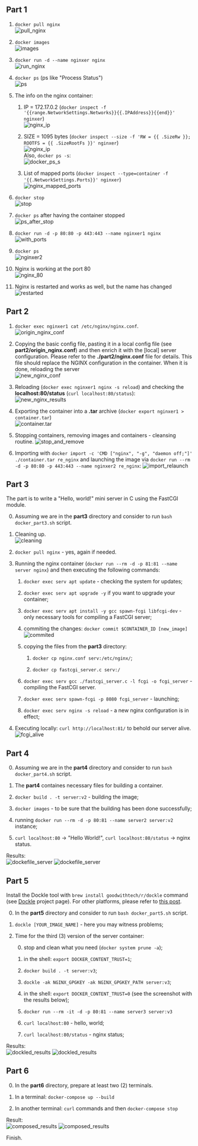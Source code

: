 
## Part 1

01. `docker pull nginx`  
![pull_nginx](part1/1_pull_nginx.png)

02. `docker images`  
![images](part1/2_doc_img.png)

03. `docker run -d --name nginxer nginx`  
![run_nginx](part1/3_doc_run_name.png)

04. `docker ps` (ps like "Process Status")  
![ps](part1/4_doc_ps.png)

05. The info on the nginx container:

    01. IP = 172.17.0.2 (`docker inspect -f '{{range.NetworkSettings.Networks}}{{.IPAddress}}{{end}}' nginxer`)  
    ![nginx_ip](part1/5_doc_insp.png)

    02. SIZE = 1095 bytes (`docker inspect --size -f 'RW = {{ .SizeRw }}; ROOTFS = {{ .SizeRootFs }}' nginxer`)  
    ![nginx_ip](part1/6_doc_insp_size.png)  
    Also, `docker ps -s`:  
    ![docker_ps_s](part1/7_doc_pss.png)

    03. List of mapped ports (`docker inspect --type=container -f '{{.NetworkSettings.Ports}}' nginxer`)  
    ![nginx_mapped_ports](part1/8_doc_type.png)

06. `docker stop`  
![stop](part1/9_doc_stop.png)

07. `docker ps` after having the container stopped  
![ps_after_stop](part1/10_doc_ps.png)

08. `docker run -d -p 80:80 -p 443:443 --name nginxer1 nginx`  
![with_ports](part1/11_doc_restart_ng.png)

09. `docker ps`  
![nginxer2](part1/12_doc_ps_ng.png)

10. Nginx is working at the port 80  
![nginx_80](part1/13_nginx_curl.png)

11. Nginx is restarted and works as well, but the name has changed  
![restarted](part1/14_doc_restart_ng.png)

## Part 2

1. `docker exec nginxer1 cat /etc/nginx/nginx.conf`.  
![origin_nginx_conf](part2/15_exec_ng.png)

2. Copying the basic config file, pasting it in a local config file (see **part2/origin_nginx.conf**) and then enrich it with the \[local\] server configuration. Please refer to the **./part2/nginx.conf** file for details. This file should replace the NGINX configuration in the container. When it is done, reloading the server  
![new_nginx_conf](part2/16_ng_conf_replace.png)

3. Reloading (`docker exec nginxer1 nginx -s reload`) and checking the **localhost:80/status** (`curl localhost:80/status`):  
![new_nginx_results](part2/17_ng_reload.png)

4. Exporting the container into a **.tar** archive (`docker export nginxer1 > container.tar`)  
![container.tar](part2/18_doc_archive.png)

5. Stopping containers, removing images and containers - cleansing routine.
![stop_and_remove](part2/19_stop_doc.png)

6. Importing with `docker import -c 'CMD ["nginx", "-g", "daemon off;"]' ./container.tar re_nginx` and launching the image via `docker run --rm -d -p 80:80 -p 443:443 --name nginxer2 re_nginx`:
![import_relaunch](part2/20_arch_import.png)

## Part 3

The part is to write a "Hello, world!" mini server in C using the FastCGI module.

0. Assuming we are in the **part3** directory and consider to run `bash docker_part3.sh` script.

1. Cleaning up.  
![cleaning](part3/21_clean_ng.png)

2. `docker pull nginx` - yes, again if needed.

3. Running the nginx container (`docker run --rm -d -p 81:81 --name server nginx`) and then executing the following commands:

    1. `docker exec serv apt update` - checking the system for updates;

    2. `docker exec serv apt upgrade -y` if you want to upgrade your container;

    3. `docker exec serv apt install -y gcc spawn-fcgi libfcgi-dev` - only necessary tools for compiling a FastCGI server;

    4. commiting the changes: `docker commit $CONTAINER_ID [new_image]`  
    ![commited](part3/22_prep_doc_ng.png)

    5. copying the files from the **part3** directory:

        1. `docker cp nginx.conf serv:/etc/nginx/`;

        2. `docker cp fastcgi_server.c serv:/`

    6. `docker exec serv gcc ./fastcgi_server.c -l fcgi -o fcgi_server` - compiling the FastCGI server.

    7. `docker exec serv spawn-fcgi -p 8080 fcgi_server` - launching;

    8. `docker exec serv nginx -s reload` - a new nginx configuration is in effect;

    

4. Executing locally: `curl http://localhost:81/` to behold our server alive.  
![fcgi_alive](part3/23_doc_app_inst.png)

## Part 4

0. Assuming we are in the **part4** directory and consider to run `bash docker_part4.sh` script.

1. The **part4** containes necessary files for building a container.

2. `docker build . -t server:v2` - building the image;

3. `docker images` - to be sure that the building has been done successfully;

4. running `docker run --rm -d -p 80:81 --name server2 server:v2` instance;

5. `curl localhost:80` -> "Hello World!", `curl localhost:80/status` -> nginx status.

Results:  
![dockefile_server](part4/24_bash_doc.png)
![dockefile_server](part4/25_doc_run.png)


## Part 5

Install the Dockle tool with `brew install goodwithtech/r/dockle` command (see [Dockle](https://github.com/goodwithtech/dockle) project page). For other platforms, please refer to [this post](https://habr.com/ru/companies/timeweb/articles/561378/).

0. In the **part5** directory and consider to run `bash docker_part5.sh` script.

1. `dockle [YOUR_IMAGE_NAME]` - here you may witness problems;

2. Time for the third (3) version of the server container:

    0. stop and clean what you need (`docker system prune -a`);

    1. in the shell: `export DOCKER_CONTENT_TRUST=1`;

    2. `docker build . -t server:v3`;

    3. `dockle -ak NGINX_GPGKEY -ak NGINX_GPGKEY_PATH server:v3`;

    4. in the shell: `export DOCKER_CONTENT_TRUST=0` (see the screenshot with the results below);

    5. `docker run --rm -it -d -p 80:81 --name server3 server:v3` 

    6. `curl localhost:80` - hello, world;

    7. `curl localhost:80/status` - nginx status;

Results:  
![dockled_results](part5/26_doc_build.png)
![dockled_results](part5/27_doc_dockle.png)

## Part 6

0. In the **part6** directory, prepare at least two (2) terminals.

1. In a terminal: `docker-compose up --build`

2. In another terminal: `curl` commands and then `docker-compose stop`

Result:  
![composed_results](part6/28_doc_compose1.png)
![composed_results](part6/29_doc_compose2.png)

Finish.
